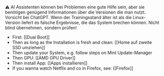 ⚠️ AI Assistenten können bei Problemen eine gute Hilfe sein, aber sie benötigen genügend Informationen über die Versionen die man nutzt. Vorsicht bei ChatGPT. Wenn der Trainingsstand älter ist als die Linux-Version liefert es falsche Ergebnisse, die das System brechen können. Nicht blind übernehmen, sondern prüfen!

- First: [[Dual Boot]]
- Then as long as the Installation is fresh and clean: [[Home auf zweite SSD umziehen]]
- Then update your System, e.g. follow steps on Mint Update-Manager
- Then GPU: [[AMD GPU Driver]]
- Then install App: [[Apps installieren]]
- If you wanna watch Netflix and co in Firefox, see: [[Firefox]]